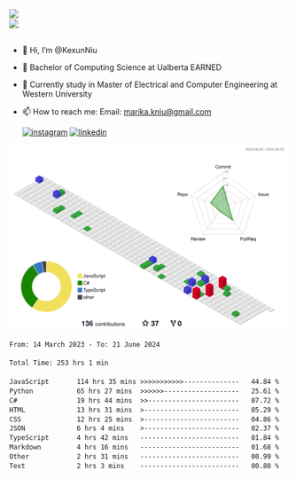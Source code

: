 <a href="https://github.com/anuraghazra/github-readme-stats">
  <img align="center" src="https://github-readme-stats.vercel.app/api?username=KexunNiu&show_icons=true" />
</a>
</br>
<a href="https://github.com/anuraghazra/github-readme-stats">
  <img align="center" src="https://github-readme-stats.vercel.app/api/top-langs/?username=KexunNiu" />
</a>

</br>
</br>

- 👋 Hi, I’m @KexunNiu
- 👀 Bachelor of Computing Science at Ualberta EARNED
- 🌱 Currently study in Master of Electrical and Computer Engineering at Western University
- 📫 How to reach me: Email: marika.kniu@gmail.com
  
  [![instagram](https://github.com/shikhar1020jais1/Git-Social/blob/master/Icons/Instagram1.png (Instagram))][1] [![linkedin](https://github.com/shikhar1020jais1/Git-Social/blob/master/Icons/LinkedIn1.png (LinkedIn))][2]

<!-- To Link your profile to the media buttons -->

[1]: https://www.instagram.com/barryn719_
[2]: https://www.linkedin.com/in/kexun-niu



![](./profile-3d-contrib/profile-gitblock.svg)

<!--START_SECTION:waka-->

```txt
From: 14 March 2023 - To: 21 June 2024

Total Time: 253 hrs 1 min

JavaScript       114 hrs 35 mins >>>>>>>>>>>--------------   44.84 %
Python           65 hrs 27 mins  >>>>>>-------------------   25.61 %
C#               19 hrs 44 mins  >>-----------------------   07.72 %
HTML             13 hrs 31 mins  >------------------------   05.29 %
CSS              12 hrs 25 mins  >------------------------   04.86 %
JSON             6 hrs 4 mins    >------------------------   02.37 %
TypeScript       4 hrs 42 mins   -------------------------   01.84 %
Markdown         4 hrs 16 mins   -------------------------   01.68 %
Other            2 hrs 31 mins   -------------------------   00.99 %
Text             2 hrs 3 mins    -------------------------   00.80 %
```

<!--END_SECTION:waka-->

